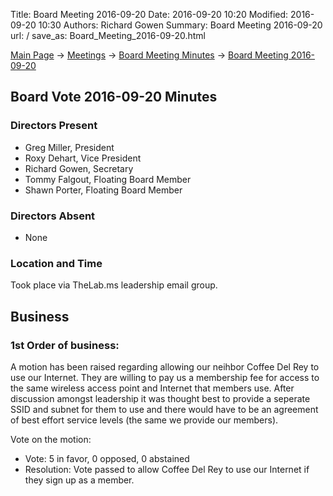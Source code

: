 Title: Board Meeting 2016-09-20
Date: 2016-09-20 10:20
Modified: 2016-09-20 10:30
Authors: Richard Gowen
Summary: Board Meeting 2016-09-20
url: /
save_as: Board_Meeting_2016-09-20.html

[Main Page](index.html) -\> [Meetings](Meetings.html)
-\> [Board Meeting Minutes](Board_Meeting_Minutes.html) -\> [Board Meeting 2016-09-20](Board_Meeting_2016-09-20.html)

Board Vote 2016-09-20 Minutes
-----------------------------

### Directors Present

-   Greg Miller, President
-   Roxy Dehart, Vice President
-   Richard Gowen, Secretary
-   Tommy Falgout, Floating Board Member
-   Shawn Porter, Floating Board Member

### Directors Absent

-   None

### Location and Time

Took place via TheLab.ms leadership email group.

Business
--------

### 1st Order of business:

A motion has been raised regarding allowing our neihbor Coffee Del Rey to use our Internet.
They are willing to pay us a membership fee for access to the same wireless access point and Internet that members use.
After discussion amongst leadership it was thought best to provide a seperate SSID and subnet for them to use and there would have to be an agreement of best effort service levels (the same we provide our members).
 
Vote on the motion:

-   Vote: 5 in favor, 0 opposed, 0 abstained
-   Resolution: Vote passed to allow Coffee Del Rey to use our Internet if they sign up as a member.






